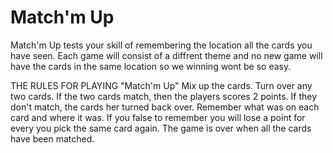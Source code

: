 # Match'm Up 

Match'm Up tests your skill of remembering the location all the cards you have seen. Each game will consist of a diffrent theme and no new game will have the cards in the same location so we winning wont be so easy.  

THE RULES FOR PLAYING "Match'm Up"
Mix up the cards.
Turn over any two cards.
If the two cards match, then the players scores 2 points.
If they don't match, the cards her turned back over.
Remember what was on each card and where it was. If you false to remember you will lose a point for every you pick the same card again. 
The game is over when all the cards have been matched.
